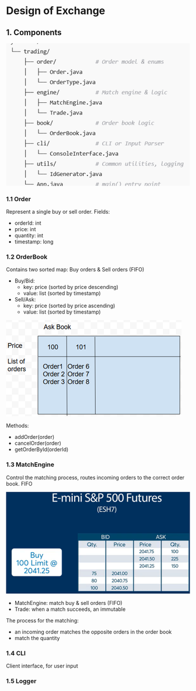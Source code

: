# Design of Exchange

## 1. Components
![img.png](imgs/img.png)
### 1.1 Order
Represent a single buy or sell order.
Fields:
- orderId: int
- price: int
- quantity: int
- timestamp: long

### 1.2 OrderBook
Contains two sorted map: Buy orders & Sell orders (FIFO)

- Buy/Bid:
  - key: price (sorted by price descending)
  - value: list (sorted by timestamp)
- Sell/Ask:
  - key: price (sorted by price ascending)
  - value: list (sorted by timestamp)

![img.png](img.png)

Methods:
- addOrder(order)
- cancelOrder(order)
- getOrderById(orderId)

### 1.3 MatchEngine
Control the matching process, routes incoming orders to the correct order book. FIFO

![img_1.png](img_1.png)

- MatchEngine: match buy & sell orders (FIFO)
- Trade: when a match succeeds, an immutable

The process for the matching:
- an incoming order matches the opposite orders in the order book
- match the quantity

### 1.4 CLI
Client interface, for user input

### 1.5 Logger
